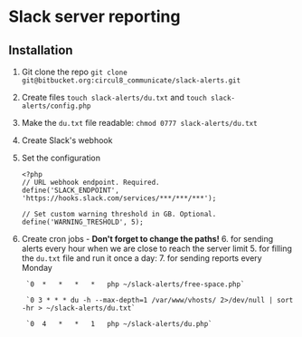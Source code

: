 # Slack server reporting

## Installation

1. Git clone the repo `git clone git@bitbucket.org:circul8_communicate/slack-alerts.git`
2. Create files `touch slack-alerts/du.txt` and `touch slack-alerts/config.php`
3. Make the `du.txt` file readable: `chmod 0777 slack-alerts/du.txt`
5. Create Slack's webhook
6. Set the configuration

	```
	<?php
	// URL webhook endpoint. Required.
	define('SLACK_ENDPOINT', 'https://hooks.slack.com/services/***/***/***');

	// Set custom warning threshold in GB. Optional.
	define('WARNING_TRESHOLD', 5);
	```
4. Create cron jobs - **Don't forget to change the paths!**
	6. for sending alerts every hour when we are close to reach the server limit
	5. for filling the `du.txt` file and run it once a day:
	7. for sending reports every Monday
	
		`0	*	*	*	*	php ~/slack-alerts/free-space.php`
		
		`0 3 * * * du -h --max-depth=1 /var/www/vhosts/ 2>/dev/null | sort -hr > ~/slack-alerts/du.txt`
		
		`0	4	*	*	1	php ~/slack-alerts/du.php`